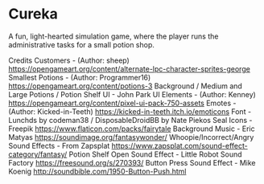 # Cureka

A fun, light-hearted simulation game, where the player runs the administrative tasks for a small potion shop.

Credits
Customers - (Author: sheep) https://opengameart.org/content/alternate-lpc-character-sprites-george 
Smallest Potions - (Author: Programmer16) https://opengameart.org/content/potions-3
Background / Medium and Large Potions / Potion Shelf UI - John Park
UI Elements - (Author: Kenney) https://opengameart.org/content/pixel-ui-pack-750-assets
Emotes - (Author: Kicked-in-Teeth) https://kicked-in-teeth.itch.io/emoticons
Font - Lunchds by codeman38 / DisposableDroidBB by Nate Piekos
Seal Icons - Freepik https://www.flaticon.com/packs/fairytale
Background Music - Eric Matyas https://soundimage.org/fantasywonder/
Whoopie/Incorrect/Angry Sound Effects - From Zapsplat https://www.zapsplat.com/sound-effect-category/fantasy/
Potion Shelf Open Sound Effect - Little Robot Sound Factory https://freesound.org/s/270393/
Button Press Sound Effect - Mike Koenig http://soundbible.com/1950-Button-Push.html